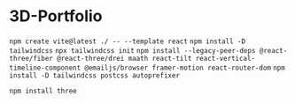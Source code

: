 # 3D-Portfolio




`npm create vite@latest ./ -- --template react`
`npm install -D tailwindcss`
`npx tailwindcss init`
`npm install --legacy-peer-deps @react-three/fiber @react-three/drei maath react-tilt react-vertical-timeline-component @emailjs/browser framer-motion react-router-dom`
`npm install -D tailwindcss postcss autoprefixer`

`npm install three`
